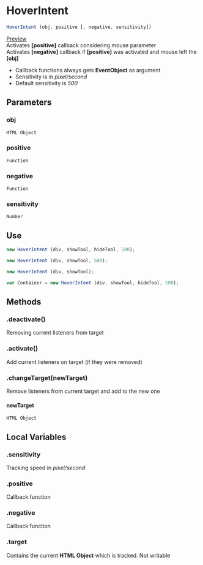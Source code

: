 # HoverIntent
```javascript
HoverIntent (obj, positive [, negative, sensitivity])
```
[Preview](https://greezlu.github.io/HoverIntent/preview/)    
Activates **[positive]** callback considering mouse parameter   
Activates **[negative]** callback if **[positive]** was activated and mouse left the **[obj]**

- Callback functions always gets **EventObject** as argument
- Sensitivity is in *pixel/second*
- Default sensitivity is *500*
## Parameters
### obj
    HTML Object
### positive
    Function
### negative
    Function
### sensitivity
    Number  
## Use
```javascript
new HoverIntent (div, showTool, hideTool, 500);

new HoverIntent (div, showTool, 500);

new HoverIntent (div, showTool);

var Container = new HoverIntent (div, showTool, hideTool, 500);
```   
## Methods
### .deactivate()
Removing current listeners from target
### .activate()
Add current listeners on target (if they were removed)
### .changeTarget(newTarget)
Remove listeners from current target and add to the new one   
#### newTarget
    HTML Object
## Local Variables
### .sensitivity
Tracking speed in *pixel/second*
### .positive
Callback function
### .negative
Callback function
### .target
Contains the current **HTML Object** which is tracked. Not writable
